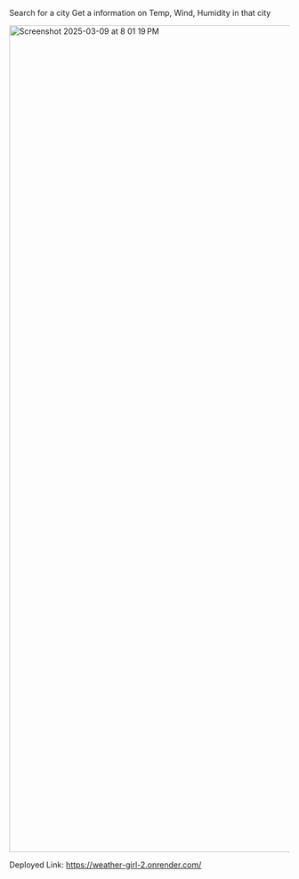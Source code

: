 Search for a city
Get a information on Temp, Wind, Humidity in that city

<img width="1484" alt="Screenshot 2025-03-09 at 8 01 19 PM" src="https://github.com/user-attachments/assets/4330f647-bba5-4c95-a5ad-4b4e328e1dc1" />

Deployed Link: https://weather-girl-2.onrender.com/
